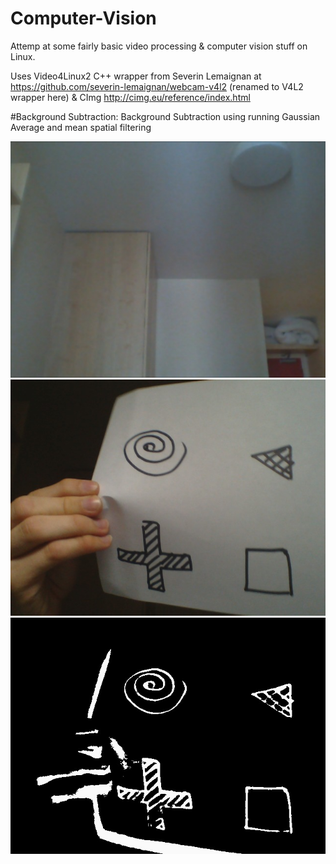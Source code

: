 # Computer-Vision
Attemp at some fairly basic video processing & computer vision stuff on Linux.

Uses Video4Linux2 C++ wrapper from Severin Lemaignan at
https://github.com/severin-lemaignan/webcam-v4l2 (renamed to V4L2 wrapper here)
& CImg http://cimg.eu/reference/index.html

#Background Subtraction:
Background Subtraction using running Gaussian Average and mean spatial filtering

![Original](images/image0.jpg?raw=true "Title")
![Movement Detected](images/image2b.jpg?raw=true "Title")
![Movement Foreground](images/image2a.jpg?raw=true "Title")

